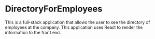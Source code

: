 # DirectoryForEmployees
This is a full-stack application that allows the user to see the directory of 
employees at the company. This application uses React to render the information to the front end.
